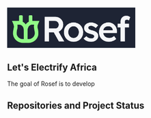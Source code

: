 <a href="https://rosef.rs/"><img src="https://github.com/Rosef-Engineering/.github/raw/main/profile/logo.jpg" alt="Rosef" width="300"/></a>  
  
## Let's Electrify Africa

The goal of Rosef is to develop <!-- include (intro.md) -->
  
## Repositories and Project Status







